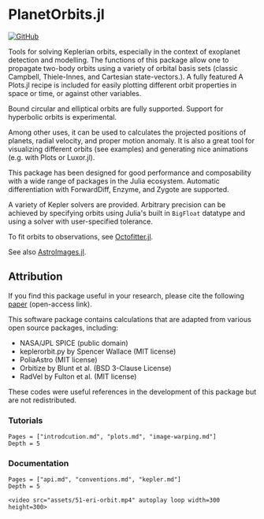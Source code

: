 
# PlanetOrbits.jl

[![GitHub](https://img.shields.io/badge/Code-GitHub-black.svg)](https://github.com/sefffal/PlanetOrbits.jl)


Tools for solving Keplerian orbits, especially in the context of exoplanet detection and modelling.
The functions of this package allow one to propagate two-body orbits using a variety of orbital basis sets (classic Campbell, Thiele-Innes, and Cartesian state-vectors.).
A fully featured A Plots.jl recipe is included for easily plotting different orbit properties in space or time, or against other variables.

Bound circular and elliptical orbits are fully supported. Support for hyperbolic orbits is experimental.

Among other uses, it can be used to calculates the projected positions of planets, radial velocity, and proper motion anomaly.
It is also a great tool for visualizing different orbits (see examples) and generating nice animations (e.g. with Plots or Luxor.jl).

This package has been designed for good performance and composability with a wide range of packages in the Julia ecosystem.
Automatic differentiation with ForwardDiff, Enzyme, and Zygote are supported. 

A variety of Kepler solvers are provided. Arbitrary precision can be achieved by specifying orbits using Julia's built in `BigFloat` datatype and using a solver with user-specified tolerance.

To fit orbits to observations, see [Octofitter.jl](https://github.com/sefffal/Octofitter.jl).

See also [AstroImages.jl](https://github.com/JuliaAstro/AstroImages.jl).


## Attribution

If you find this package useful in your research, please cite the following [paper](https://dx.doi.org/10.3847/1538-3881/acf5cc) (open-access link).


This software package contains calculations that are adapted from various open source packages, including:
* NASA/JPL SPICE (public domain)
* keplerorbit.py by Spencer Wallace (MIT license)
* PoliaAstro (MIT license)
* Orbitize by Blunt et al. (BSD 3-Clause License)
* RadVel by Fulton et al. (MIT license)

These codes were useful references in the development of this package but are not redistributed.


### Tutorials
```@contents
Pages = ["introdcution.md", "plots.md", "image-warping.md"]
Depth = 5
```

### Documentation
```@contents
Pages = ["api.md", "conventions.md", "kepler.md"]
Depth = 5
```



```@raw html
<video src="assets/51-eri-orbit.mp4" autoplay loop width=300 height=300>
```
